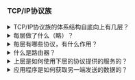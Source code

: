 ### TCP/IP协议族
<details><summary>TCP/IP协议族的体系结构自底向上有几层？</summary>
  
- 数据链路层、网络层、传输层、应用层
</details>

<details><summary>每层做了什么（略）？</summary>
  
- 数据链路层：实现了网卡接口的网络驱动程序在物理媒介上的传输，也就是封装了物理网络的电气细节。
- 网络层：网络层实现数据包的选路和转发，也就是封装了网络连接的细节。
- 传输层：传输层为两台主机上的应用程序提供端到端的通信。
- 应用层：为用户提供应用程序的相关服务。
- 各层之间的联系：上层协议使用下层协议提供的服务，通常是使用挨着的下一层，但也可以跨层应用层可以直接使用网络层的服务，比如ping程序、OSPF协议。
</details>

<details><summary>每层有哪些协议，有什么作用？</summary>
  
- 数据链路层：
    - ARP协议——地址解析协议：完成IP地址到物理地址，也就是MAC地址的映射
    - RARP协议——逆地址解析协议：完成物理地址到IP地址的映射
- 网络层：
    - IP协议——因特网协议：根据数据包的IP地址来决定如何投递数据包，因为网络采用逐跳通信的方式，所以需要IP协议来不断地选择合适的路由器也就是中间节点来决定数据包的交付、转发。
    - ICMP协议——因特网控制报文协议：主要用于检测网络连接和判断重定向类型。这个协议的报文是32位，前8位区分网络连接的类型，是目标可送达还是不可送达以及重定向，9-16位是进一步区分重定向的类型。剩下16位是报文校验和。
- 传输层：
    - TCP协议——传输控制协议
        - TCP为应用层提供可靠的、面向连接的和基于流的服务。
        - （TCP为什么是可靠的？）TCP使用超时重传、数据确认等方式来确保数据包被正确地发送至目的端，实现可靠性。
        - TCP的服务是基于流的，基于流的数据没有边界长度的限制，它源源不断地从通信的一端流到另一端，发送端逐字节地向数据流写入数据，接收端也逐字节地读数据。
    - UDP协议——用户数据报协议
        - 和TCP相反，UDP提供不可靠的、无连接的、和基于数据报的服务。
        - 不可靠指UDP无法保证数据报从通信的一端传到另一端
            - 如果数据丢失，UDP只是简单地通知应用程序发送失败，所以需要应用程序自己实现数据确认、超时重传等逻辑
        - 基于数据报的服务是指，每个UDP数据报都有一个长度，接收端要以这个长度为最小单位来一次性读取数据，否则数据将会被截断
    - SCTP协议——流控制传输协议
        - 为了在因特网上传输电话信号而设计的
- 应用层：
    - telnet：远程登录协议
    - OSPF：开放最短路径优先协议——是一种动态路由更新协议，用于路由器之间的通信
    - DNS：域名服务协议——提供机器域名到IP地址的转换
</details>

<details><summary>什么是路由器？</summary>
  
- 路由器是指通信过程中的中间节点。通信的两台主机不是直接相连的，而是通过各个中间节点连接，中间节点就是路由器。
</details>

<details><summary>上层是如何使用下层的协议提供的服务的？</summary>

- 通过“封装”实现：
    - 封装是指，应用程序数据在发送到物理网络之前，需要沿着协议栈从上往下依次传递
    - 在传递的过程中，每层协议都将在上层协议的基础上加上自己的头部信息，有时还包含尾部信息，用来实现该层的功能。
    - 那么这个传递的过程就是封装
- 各个协议在封装的过程中完成自己的封装并得到相应封装后的数据
    - TCP封装后的数据叫做TCP报文段，简称TCP段。
        - TCP段分为头部信息和内核缓冲区数据，内核缓冲区包括接受缓冲区和发送缓冲区
        - TCP段在封装的过程中会保存数据副本，在应用层应用程序使用send或者write函数向TCP连接写入数据时，内核中的TCP模块会复制这些数据到TCP内核缓冲区中，生成副本
    - UDP封装后的数据叫做UDP数据报
        - UDP数据报和TCP段的区别在于UDP不会保存数据副本，如果应用程序检测到该数据报未能正确接收，应用程序需要重新从用户空间将数据拷贝到UDP内核发送缓冲区中进行重发。
    - IP封装后的数据叫做IP数据报
        - IP数据报包括头部信息和数据部分，其中数据部分就是一个TCP段、UDP数据报或者是ICMP报文
    - 经过数据链路层封装的数据叫做帧。
        - 传输的媒介不同，帧的类型也不同：如果是以太网上传输的就是以太帧，是令牌环网络传输的就是令牌环帧
        - 帧就是最终在物理网络上传送的字节序列，至此，封装完成
</details>

<details><summary>应用程序是如何获取另一端发送的数据的？</summary>
  
- 通过“分用”实现；
    - 分用是指，目的主机在获取到
</details>
